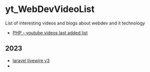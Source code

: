 # yt_WebDevVideoList

List of interesting videos and blogs about webdev and it technology

- [PHP - youtube videos last added list](https://www.youtube.com/results?search_query=php&sp=EgQIAhAB)

## 2023
- [laravel livewire v3](https://www.youtube.com/watch?v=0r6XX0_O7Kc)
- 
